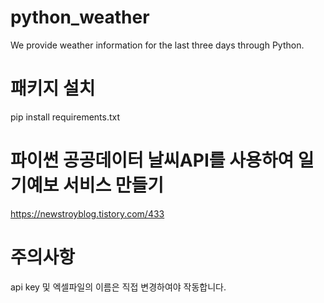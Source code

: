 # python_weather
We provide weather information for the last three days through Python.

# 패키지 설치
pip install requirements.txt

# 파이썬 공공데이터 날씨API를 사용하여 일기예보 서비스 만들기
https://newstroyblog.tistory.com/433

# 주의사항
api key 및 엑셀파일의 이름은 직접 변경하여야 작동합니다.
